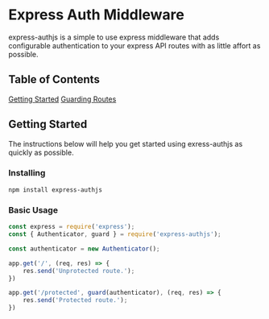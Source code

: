 # Express Auth Middleware
express-authjs is a simple to use express middleware that adds configurable authentication to your express API routes with as little affort as possible.

## Table of Contents
[Getting Started](https://github.com/nerderbur/express-authjs/blob/master/README.md#getting-started)
[Guarding Routes](https://github.com/nerderbur/express-authjs/wiki/Guarding-Routes)

## Getting Started
The instructions below will help you get started using exress-authjs as quickly as possible.

### Installing
```
npm install express-authjs
```

### Basic Usage
```javascript
const express = require('express');
const { Authenticator, guard } = require('express-authjs');

const authenticator = new Authenticator();

app.get('/', (req, res) => {
    res.send('Unprotected route.');
})

app.get('/protected', guard(authenticator), (req, res) => {
    res.send('Protected route.');
})
```
